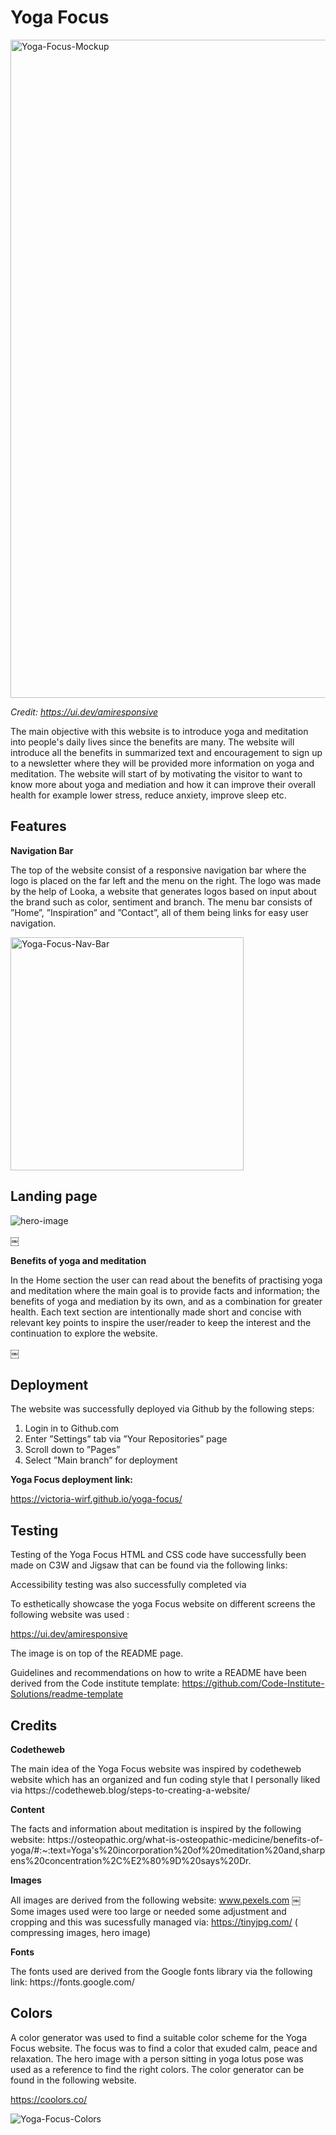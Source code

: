 <h1>Yoga Focus</h1>
<img width="1053" alt="Yoga-Focus-Mockup" src="https://github.com/victoria-wirf/yoga-focus/assets/111445609/3c196916-4a57-4a14-86dd-0cab6e95b3eb">

<i>Credit: https://ui.dev/amiresponsive</i>



<p>The main objective with this website is to introduce yoga and meditation into people's daily lives since the benefits are many.
The website will introduce all the benefits in summarized text and encouragement to sign up to a newsletter where they will be provided more information on yoga and meditation. 
The website will start of by motivating the visitor to want to know more about yoga and mediation and how it can improve their overall health for example lower stress, reduce anxiety, improve sleep etc.</p>


<h2>Features</h2>

<b>Navigation Bar</b>

The top of the website consist of a  responsive navigation bar where the logo is placed on the far left and the menu on the right. The logo was made by the help of Looka, a website that generates logos based on input about the brand such as color, sentiment and branch. The menu bar consists of ”Home”, ”Inspiration” and ”Contact”, all of them being links for easy user navigation.

<img width="373" alt="Yoga-Focus-Nav-Bar" src="https://github.com/victoria-wirf/yoga-focus/assets/111445609/1965247f-3927-4bf0-98b6-a4aa0d4a4440">





<h2>Landing page</h2>

![hero-image](https://github.com/victoria-wirf/yoga-focus/assets/111445609/d344a901-551a-4421-8450-9f8ab8663ada)


￼

<b>Benefits of yoga and meditation</b>

<summary>In the Home section the user can read  about the benefits of practising yoga and meditation where the main goal is to provide facts and information;  the benefits of yoga and mediation by its own, and as a combination for greater health.
 Each text section are intentionally made short and concise with relevant key points to inspire the user/reader  to keep the interest and the continuation to explore the website.</summary>

￼




<h2>Deployment</h2>


The website was successfully deployed via Github by the following steps:
1. Login in to Github.com
2. Enter ”Settings” tab via ”Your Repositories” page
3. Scroll down to ”Pages”
4. Select ”Main branch” for deployment 

<b>Yoga Focus deployment link:</b>

https://victoria-wirf.github.io/yoga-focus/

<h2>Testing</h2>

Testing of the Yoga Focus HTML and CSS code  have successfully been made on C3W and Jigsaw that can be found via the following links:

Accessibility testing was also successfully completed via


To esthetically showcase the yoga Focus website on different screens the following website was used :

https://ui.dev/amiresponsive

The image is on top of the README page.



Guidelines and recommendations on how to write a README have been derived from the Code institute template: https://github.com/Code-Institute-Solutions/readme-template




<h2>Credits</h2>

<b>Codetheweb</b>

<p>The main idea of the Yoga Focus website was inspired by codetheweb website which has an organized and fun coding style that I personally liked via
https://codetheweb.blog/steps-to-creating-a-website/ </p>

<b>Content</b>
<p>The facts and information about meditation is inspired by the following website:
https://osteopathic.org/what-is-osteopathic-medicine/benefits-of-yoga/#:~:text=Yoga's%20incorporation%20of%20meditation%20and,sharpens%20concentration%2C%E2%80%9D%20says%20Dr.</p>

<b>Images</b>

All images are derived from the following website: www.pexels.com
￼
Some images used were too large or needed some adjustment and cropping and this was sucessfully managed via:
https://tinyjpg.com/ ( compressing images, hero image)

<b>Fonts</b>

<p>The fonts used are derived from the Google fonts library via the following link: https://fonts.google.com/ </p>

<h2>Colors</h2>

A color generator was used to find a suitable color scheme for the Yoga Focus website. The focus was to find a color that exuded calm, peace and relaxation. The hero image with a person sitting in yoga lotus pose was used as a reference to find the right colors. The color generator can be found in the following website.

https://coolors.co/

![Yoga-Focus-Colors](https://github.com/victoria-wirf/yoga-focus/assets/111445609/f3d5a177-5592-449c-a144-b168c554751d)





